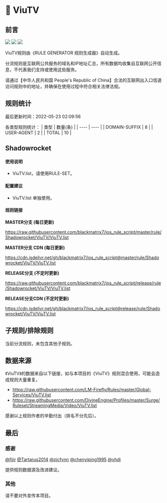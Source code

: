 # 🧸 ViuTV

## 前言

![](https://shields.io/badge/-移除重复规则-ff69b4) ![](https://shields.io/badge/-DOMAIN与DOMAIN--SUFFIX合并-green) ![](https://shields.io/badge/-IP--CIDR(6)合并-blueviolet) 

ViuTV规则由《RULE GENERATOR 规则生成器》自动生成。

分流规则是互联网公共服务的域名和IP地址汇总，所有数据均收集自互联网公开信息，不代表我们支持或使用这些服务。

请通过【中华人民共和国 People's Republic of China】合法的互联网出入口信道访问规则中的地址，并确保在使用过程中符合相关法律法规。

## 规则统计

最后更新时间：2022-05-23 02:09:56

各类型规则统计：
| 类型 | 数量(条)  | 
| ---- | ----  |
| DOMAIN-SUFFIX | 8  | 
| USER-AGENT | 2  | 
| TOTAL | 10  | 


## Shadowrocket 

#### 使用说明
- ViuTV.list，请使用RULE-SET。

#### 配置建议
- ViuTV.list 单独使用。

#### 规则链接
**MASTER分支 (每日更新)**

https://raw.githubusercontent.com/blackmatrix7/ios_rule_script/master/rule/Shadowrocket/ViuTV/ViuTV.list

**MASTER分支 CDN (每日更新)**

https://cdn.jsdelivr.net/gh/blackmatrix7/ios_rule_script@master/rule/Shadowrocket/ViuTV/ViuTV.list

**RELEASE分支 (不定时更新)**

https://raw.githubusercontent.com/blackmatrix7/ios_rule_script/release/rule/Shadowrocket/ViuTV/ViuTV.list

**RELEASE分支CDN (不定时更新)**

https://cdn.jsdelivr.net/gh/blackmatrix7/ios_rule_script@release/rule/Shadowrocket/ViuTV/ViuTV.list

## 子规则/排除规则


当前分流规则，未包含其他子规则。

## 数据来源

《ViuTV》的数据来自以下链接，如与本项目的《ViuTV》规则混合使用，可能会造成规则大量重复。

- https://raw.githubusercontent.com/LM-Firefly/Rules/master/Global-Services/ViuTV.list
- https://raw.githubusercontent.com/DivineEngine/Profiles/master/Surge/Ruleset/StreamingMedia/Video/ViuTV.list


感谢以上规则作者的辛勤付出（排名不分先后）。

## 最后

### 感谢

[@fiiir](https://github.com/fiiir) [@Tartarus2014](https://github.com/Tartarus2014) [@zjcfynn](https://github.com/zjcfynn) [@chenyiping1995](https://github.com/chenyiping1995) [@vhdj](https://github.com/vhdj)

提供规则数据源及改进建议。

### 其他

请不要对外宣传本项目。